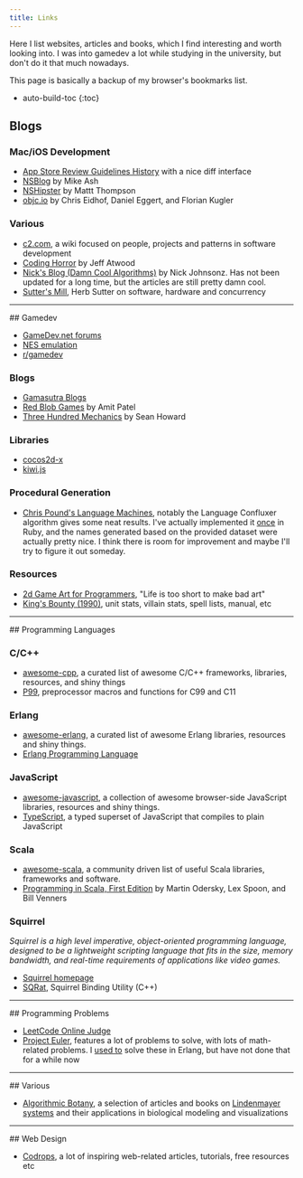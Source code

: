 ```yaml
---
title: Links
---
```

Here I list websites, articles and books, which I find interesting and worth looking into. I was into
gamedev a lot while studying in the university, but don't do it that much nowadays.

This page is basically a backup of my browser's bookmarks list.

* auto-build-toc
{:toc}

## Blogs

### Mac/iOS Development
- [App Store Review Guidelines History](http://www.appstorereviewguidelineshistory.com) with
    a nice diff interface
- [NSBlog](https://mikeash.com/pyblog/) by Mike Ash
- [NSHipster](http://nshipster.com/) by Mattt Thompson
- [objc.io](http://www.objc.io/) by Chris Eidhof, Daniel Eggert, and Florian Kugler

### Various
- [c2.com](http://c2.com/cgi/wiki), a wiki focused on people, projects and patterns in software
    development
- [Coding Horror](http://blog.codinghorror.com/) by Jeff Atwood
- [Nick's Blog (Damn Cool Algorithms)](http://blog.notdot.net/tag/damn-cool-algorithms) by Nick
    Johnsonz. Has not been updated for a long time, but the articles are still pretty damn cool.
- [Sutter's Mill](http://herbsutter.com), Herb Sutter on software, hardware and concurrency

<hr/>
## Gamedev

- [GameDev.net forums](http://www.gamedev.net/index)
- [NES emulation](http://wiki.nesdev.com/w/index.php/Nesdev_Wiki)
- [r/gamedev](http://reddit.com/r/gamedev)

### Blogs
- [Gamasutra Blogs](http://www.gamasutra.com/blogs/)
- [Red Blob Games](http://www.redblobgames.com/) by Amit Patel
- [Three Hundred Mechanics](http://www.squidi.net/three/) by Sean Howard

### Libraries
- [cocos2d-x](http://www.cocos2d-x.org/)
- [kiwi.js](http://www.kiwijs.org/)

### Procedural Generation
- [Chris Pound's Language Machines](http://generators.christopherpound.com/), notably the Language
    Confluxer algorithm gives some neat results. I've actually implemented it [once](https://github.com/wanderwaltz/Blogdemos/blob/master/Language%20Confluxer/Ruby/language.rb) in Ruby, and the
    names generated based on the provided dataset were actually pretty nice. I think there is room
    for improvement and maybe I'll try to figure it out someday.

### Resources
- [2d Game Art for Programmers](http://2dgameartforprogrammers.blogspot.com), "Life is too short
    to make bad art"
- [King's Bounty (1990)](http://shrines.rpgclassics.com/genesis/kingbounty/index.shtml), unit
    stats, villain stats, spell lists, manual, etc

<hr/>
## Programming Languages

### C/C++
- [awesome-cpp](http://fffaraz.github.io/awesome-cpp/), a curated list of awesome C/C++
    frameworks, libraries, resources, and shiny things
- [P99](http://p99.gforge.inria.fr/p99-html/index.html), preprocessor macros and functions
    for C99 and C11

### Erlang
- [awesome-erlang](https://github.com/drobakowski/awesome-erlang), a curated list of awesome Erlang
     libraries, resources and shiny things.
- [Erlang Programming Language](http://www.erlang.org/)

### JavaScript

- [awesome-javascript](https://github.com/sorrycc/awesome-javascript), a collection of awesome
     browser-side JavaScript libraries, resources and shiny things.
- [TypeScript](http://www.typescriptlang.org/), a typed superset of JavaScript that
    compiles to plain JavaScript

### Scala
- [awesome-scala](https://github.com/lauris/awesome-scala), a community driven list of useful Scala
    libraries, frameworks and software.
- [Programming in Scala, First Edition](http://www.artima.com/pins1ed/) by Martin Odersky, Lex
    Spoon, and Bill Venners

### Squirrel
*Squirrel is a high level imperative, object-oriented programming language, designed to be a
lightweight scripting language that fits in the size, memory bandwidth, and real-time
requirements of applications like video games.*

- [Squirrel homepage](http://squirrel-lang.org/)
- [SQRat](http://scrat.sourceforge.net/), Squirrel Binding Utility (C++)

<hr/>
## Programming Problems

- [LeetCode Online Judge](https://leetcode.com/)
- [Project Euler](https://projecteuler.net/), features a lot of problems to solve, with lots of
    math-related problems. I [used to](https://github.com/wanderwaltz/erlang-project-euler) solve
    these in Erlang, but have not done that for a while now

<hr/>
## Various

- [Algorithmic Botany](http://algorithmicbotany.org/), a selection of articles and books on
    [Lindenmayer systems](http://en.wikipedia.org/wiki/L-system) and their applications in biological
    modeling and visualizations

<hr/>
## Web Design

- [Codrops](http://tympanus.net/codrops), a lot of inspiring web-related articles, tutorials, free
    resources etc